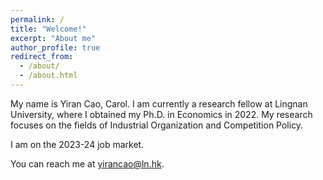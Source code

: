 ```yaml
---
permalink: /
title: "Welcome!"
excerpt: "About me"
author_profile: true
redirect_from: 
  - /about/
  - /about.html
---
```



<!-- <div class="figure_aboutme">
  <img src="https://fpcordeiro.github.io/images/profile_aboutme.jpg" />
</div> -->

My name is Yiran Cao, Carol. I am currently a research fellow at Lingnan University, where I obtained my Ph.D. in Economics in 2022. My research focuses on the fields of Industrial Organization and Competition Policy. 

I am on the 2023-24 job market. 

You can reach me at [yirancao@ln.hk](mailto:yirancao@ln.hk).


